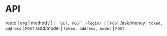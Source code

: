 # API

route | arg | method
/ | `` | `GET, POST`
/login/ | `` | `POST`
/ask/money | `token, address` | `POST`
/add/model | `token, address, model` | `POST`
